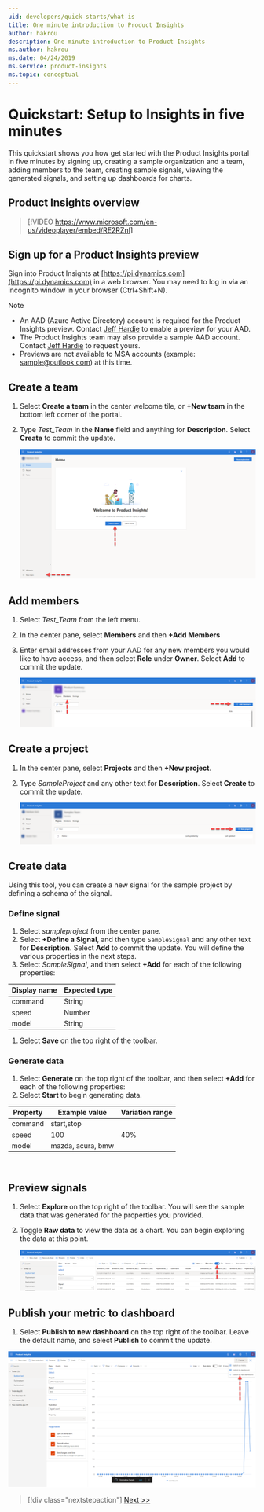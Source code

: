 ```yaml
---
uid: developers/quick-starts/what-is
title: One minute introduction to Product Insights
author: hakrou
description: One minute introduction to Product Insights
ms.author: hakrou
ms.date: 04/24/2019
ms.service: product-insights
ms.topic: conceptual
---
```


# <a id="what_is"></a>Quickstart: Setup to Insights in five minutes 

This quickstart shows you how get started with the Product Insights portal in five minutes by signing up, creating a sample organization and a team, adding members to the team, creating sample signals, viewing the generated signals, and setting up dashboards for charts. 

## Product Insights overview

> [!VIDEO https://www.microsoft.com/en-us/videoplayer/embed/RE2RZnI]

## Sign up for a Product Insights preview
Sign into Product Insights at [https://pi.dynamics.com](https://pi.dynamics.com) in a web browser. You may need to log in via an incognito window in your browser (Ctrl+Shift+N).
> [!NOTE]
> - An AAD (Azure Active Directory) account is required for the Product Insights preview. Contact [Jeff Hardie](email:jefhar@microsoft.com) to enable a preview for your AAD.
> - The Product Insights team may also provide a sample AAD account. Contact [Jeff Hardie](email:jefhar@microsoft.com) to request yours.
> - Previews are not available to MSA accounts (example: [sample@outlook.com](email:sample@outlook.com)) at this time.

## Create a team
1. Select **Create a team** in the center welcome tile, or **+New team** in the bottom left corner of the portal.
1. Type *Test_Team* in the **Name** field and anything for **Description**. Select **Create** to commit the update.

	![Create a new team](../images/quick-starts/create-team.png)
  
## Add members
1. Select *Test_Team* from the left menu.  
1. In the center pane, select **Members** and then **+Add Members**
1. Enter email addresses from your AAD for any new members you would like to have access, and then select **Role** under **Owner**. Select **Add** to commit the update.

	![Add new members](../images/quick-starts/add-members.png)

## Create a project 
1. In the center pane, select **Projects** and then **+New project**.
1. Type *SampleProject* and any other text for **Description**.  Select **Create** to commit the update.

	![Add new project](../images/quick-starts/add-project.png)
  
## Create data
Using this tool, you can create a new signal for the sample project by defining a schema of the signal. 

### Define signal 
1. Select *sampleproject* from the center pane. 
1. Select **+Define a Signal**, and then type `SampleSignal` and any other text for **Description**.  Select **Add** to commit the update.  You will define the various properties in the next steps.
1. Select *SampleSignal*, and then select **+Add** for each of the following properties:

|Display name | Expected type|
|-------------|--------------|
|command|String| 
|speed|Number  |
|model|String  |

1. Select **Save** on the top right of the toolbar.

### Generate data 
1. Select **Generate** on the top right of the toolbar, and then select **+Add** for each of the following properties:
1. Select **Start** to begin generating data.

|Property|Example value|Variation range|
|--------|-------------|---------------|
|command|start,stop|
|speed|100|40%|
|model|mazda, acura, bmw|

   

## Preview signals
1. Select **Explore** on the top right of the toolbar.  You will see the sample data that was generated for the properties you provided. 
1. Toggle **Raw data** to view the data as a chart.  You can begin exploring the data at this point. 

   ![Preview new signals](../images/quick-starts/preview-signal.png)
 
## Publish your metric to dashboard
1. Select **Publish to new dashboard** on the top right of the toolbar. Leave the default name, and select **Publish** to commit the update.

![Create a dashboard](../images/quick-starts/create-dashboard.png)


> [!div class="nextstepaction"]
> [Next >>](who-uses.md)

